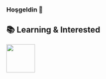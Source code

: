 ### Hoşgeldin 👋

## 📚 Learning & Interested
<code><img height="75" src="https://image.flaticon.com/icons/svg/887/887813.svg"></code>


